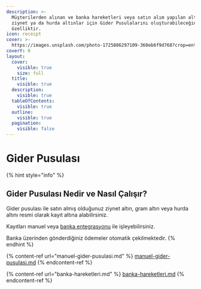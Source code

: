 ```yaml
---
description: >-
  Müşterilerden alınan ve banka hareketleri veya satın alım yapılan altın,
  ziynet ya da hurda altınlar için Gider Pusulalarını oluşturabileceğiniz bir
  özelliktir.
icon: receipt
cover: >-
  https://images.unsplash.com/photo-1725886297109-360eb6f9d768?crop=entropy&cs=srgb&fm=jpg&ixid=M3wxOTcwMjR8MXwxfHNlYXJjaHwxfHxpbnZvaWNlfGVufDB8fHx8MTc0NjM5NTkyNHww&ixlib=rb-4.0.3&q=85
coverY: 0
layout:
  cover:
    visible: true
    size: full
  title:
    visible: true
  description:
    visible: true
  tableOfContents:
    visible: true
  outline:
    visible: true
  pagination:
    visible: false
---
```


# Gider Pusulası

{% hint style="info" %}
## Gider Pusulası Nedir ve Nasıl Çalışır?

Gider pusulası ile satın almış olduğunuz ziynet altın, gram altın veya hurda altını resmi olarak kayıt altına alabilirsiniz.

Kayıtları manuel veya [banka entegrasyonu](https://sarraf.pro) ile işleyebilirsiniz.

Banka üzerinden gönderdiğiniz ödemeler otomatik çekilmektedir.
{% endhint %}

{% content-ref url="manuel-gider-pusulasi.md" %}
[manuel-gider-pusulasi.md](manuel-gider-pusulasi.md)
{% endcontent-ref %}

{% content-ref url="banka-hareketleri.md" %}
[banka-hareketleri.md](banka-hareketleri.md)
{% endcontent-ref %}
